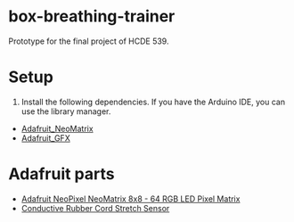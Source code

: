 # box-breathing-trainer
Prototype for the final project of HCDE 539.

# Setup 
1. Install the following dependencies. If you have the Arduino IDE, you can use the library manager.
- [Adafruit_NeoMatrix](https://github.com/adafruit/Adafruit_NeoMatrix/archive/master.zip)
- [Adafruit_GFX](https://github.com/adafruit/Adafruit-GFX-Library/archive/master.zip)

# Adafruit parts
- [Adafruit NeoPixel NeoMatrix 8x8 - 64 RGB LED Pixel Matrix](https://www.adafruit.com/product/1487)
- [Conductive Rubber Cord Stretch Sensor](https://www.adafruit.com/product/519)
